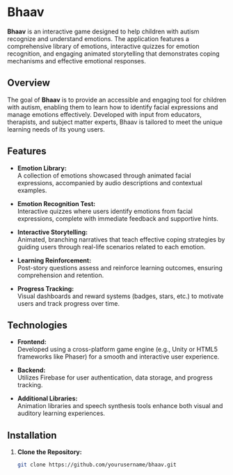# Bhaav

**Bhaav** is an interactive game designed to help children with autism recognize and understand emotions. The application features a comprehensive library of emotions, interactive quizzes for emotion recognition, and engaging animated storytelling that demonstrates coping mechanisms and effective emotional responses.

## Overview

The goal of **Bhaav** is to provide an accessible and engaging tool for children with autism, enabling them to learn how to identify facial expressions and manage emotions effectively. Developed with input from educators, therapists, and subject matter experts, Bhaav is tailored to meet the unique learning needs of its young users.

## Features

- **Emotion Library:**  
  A collection of emotions showcased through animated facial expressions, accompanied by audio descriptions and contextual examples.

- **Emotion Recognition Test:**  
  Interactive quizzes where users identify emotions from facial expressions, complete with immediate feedback and supportive hints.

- **Interactive Storytelling:**  
  Animated, branching narratives that teach effective coping strategies by guiding users through real-life scenarios related to each emotion.

- **Learning Reinforcement:**  
  Post-story questions assess and reinforce learning outcomes, ensuring comprehension and retention.

- **Progress Tracking:**  
  Visual dashboards and reward systems (badges, stars, etc.) to motivate users and track progress over time.

## Technologies

- **Frontend:**  
  Developed using a cross-platform game engine (e.g., Unity or HTML5 frameworks like Phaser) for a smooth and interactive user experience.

- **Backend:**  
  Utilizes Firebase for user authentication, data storage, and progress tracking.

- **Additional Libraries:**  
  Animation libraries and speech synthesis tools enhance both visual and auditory learning experiences.

## Installation

1. **Clone the Repository:**
   ```bash
   git clone https://github.com/yourusername/bhaav.git
